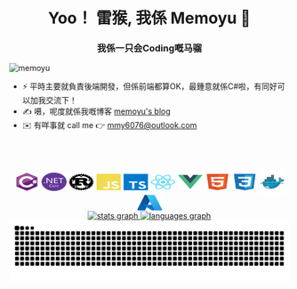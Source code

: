 <h1 align="center"> Yoo！ 雷猴, 我係 Memoyu 👋 </h1>
<h3 align="center"> 我係一只会Coding嘅马骝 </h3>

<p align="left"> <img src="https://komarev.com/ghpvc/?username=memoyu&label=%20%20%20%20我记住你了%20%20%20%20&color=0e75b6&style=flat" alt="memoyu" />

  - ⚡ 平時主要就負責後端開發，但係前端都算OK，最鍾意就係C#啦，有同好可以加我交流下！
  - ✍️ 嗫，呢度就係我嘅博客 <a href="http://blog.Memoyu.com" target="_blank">memoyu's blog</a>
  - ✉️ 有咩事就 call me 👉 mmy6076@outlook.com

</br>
</br>
</br>

<!--技能图标-->
<div align="center">
   <img align="center" alt="csharp" height="33" width="45" src="https://raw.githubusercontent.com/devicons/devicon/master/icons/csharp/csharp-original.svg">
   <img align="center" alt="dotnetcore" height="33" width="45" src="https://raw.githubusercontent.com/devicons/devicon/master/icons/dotnetcore/dotnetcore-original.svg">
   <img align="center" alt="rust" height="30" width="45" src="https://raw.githubusercontent.com/devicons/devicon/master/icons/rust/rust-original.svg">
  <img align="center" alt="javascript" height="30" width="45" src="https://raw.githubusercontent.com/devicons/devicon/master/icons/javascript/javascript-plain.svg">
  <img align="center" alt="typescript" height="30" width="45" src="https://raw.githubusercontent.com/devicons/devicon/ca28c779441053191ff11710fe24a9e6c23690d6/icons/typescript/typescript-original.svg">
  <img align="center" alt="react" height="30" width="45" src="https://raw.githubusercontent.com/devicons/devicon/master/icons/react/react-original.svg">
  <img align="center" alt="vuejs" height="30" width="45" src="https://raw.githubusercontent.com/devicons/devicon/master/icons/vuejs/vuejs-original.svg">
  <img align="center" alt="html5" height="30" width="45" src="https://raw.githubusercontent.com/devicons/devicon/master/icons/html5/html5-original.svg">  
  <img align="center" alt="css3" height="30" width="45" src="https://raw.githubusercontent.com/devicons/devicon/master/icons/css3/css3-original.svg">
    <img align="center" alt="docker" height="45" width="45" src="https://raw.githubusercontent.com/devicons/devicon/master/icons/docker/docker-original.svg">
    <img align="center" alt="azure" height="30" width="45" src="https://raw.githubusercontent.com/devicons/devicon/master/icons/azure/azure-original.svg">
</div>

<!--github 数据统计-->
<div align="center">
  <a href="https://github.com/Memoyu" target="_blank">
    <img src="https://github-readme-stats.vercel.app/api?username=memoyu&hide_title=true&hide_border=ture&layout=compact"  height="150" alt="stats graph"  />
    <img src="https://github-readme-stats.vercel.app/api/top-langs?username=memoyu&hide_title=true&hide_border=ture&layout=compact" height="150" alt="languages graph"  />
   </a>
</div>

<!--提交记录贪吃蛇-->
<div align="center">
<img align="center" alt="snake" src="https://raw.githubusercontent.com/Memoyu/Memoyu/output/github-contribution-grid-snake.svg">
</div>
